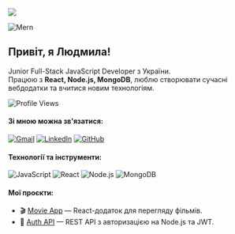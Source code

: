 <a href="https://github.com/lyudmyla-lavrekha">
  <img src="https://readme-typing-svg.herokuapp.com?size=22&duration=4000&color=blue&center=true&vCenter=true&width=450&lines=Hi+there+👋+I'm+Liudmyla!;Full+Stack+JS+Developer;Welcome+to+my+GitHub!">
</a>

![Mern](https://miro.medium.com/0*PP5k92twh_W05yzF.jpg)

## Привіт, я Людмила!
Junior Full-Stack JavaScript Developer з України.  
Працюю з **React, Node.js, MongoDB**, люблю створювати сучасні вебдодатки та вчитися новим технологіям.<br />

![Profile Views](https://komarev.com/ghpvc/?username=LavrekhaLucy&color=green)



   
####  Зі мною можна зв'язатися:
[![Gmail](https://img.icons8.com/ios-filled/30/000000/gmail.png)](mailto:lavrehaludmila@gmail.com)
[![LinkedIn](https://img.icons8.com/ios-filled/30/0A66C2/linkedin.png)](https://www.linkedin.com/in/людмила-лавреха-7b24ba343)
[![GitHub](https://img.icons8.com/ios-glyphs/30/181717/github.png)](https://github.com/LavrekhaLucy)



#### Технології та інструменти: <br />
![JavaScript](https://img.shields.io/badge/-JavaScript-F7DF1E?logo=javascript&logoColor=000)
![React](https://img.shields.io/badge/-React-61DAFB?logo=react&logoColor=000)
![Node.js](https://img.shields.io/badge/-Node.js-339933?logo=node.js&logoColor=fff)
![MongoDB](https://img.shields.io/badge/-MongoDB-47A248?logo=mongodb&logoColor=fff)



####  Мої проєкти:
- 🎬 [Movie App](https://github.com/LavrekhaLucy/react_control) — React-додаток для перегляду фільмів.
- 🔐 [Auth API](https://github.com/LavrekhaLucy/control_node.js) — REST API з авторизацією на Node.js та JWT.




